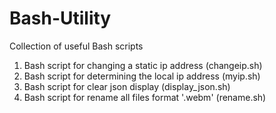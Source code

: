 # Bash-Utility
Collection of useful Bash scripts

1. Bash script for changing a static ip address (changeip.sh)
2. Bash script for determining the local ip address (myip.sh)
3. Bash script for clear json display (display_json.sh)
4. Bash script for rename all files format '.webm' (rename.sh)
